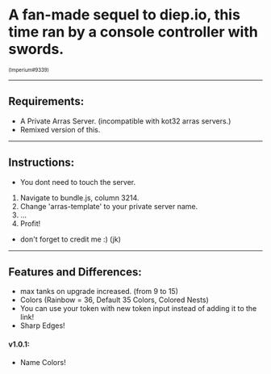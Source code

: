 # A fan-made sequel to diep.io, this time ran by a console controller with swords. 
<sub><sup>
    (Imperium#9339)
</sub></sup>
****
## Requirements:
- A Private Arras Server. (incompatible with kot32 arras servers.)
- Remixed version of this.
****
## Instructions:
- You dont need to touch the server.
1. Navigate to bundle.js, column 3214.
2. Change 'arras-template' to your private server name.
3. ...
4. Profit!
- don't forget to credit me :) (jk)
****
## Features and Differences:
- max tanks on upgrade increased. (from 9 to 15)
- Colors (Rainbow = 36, Default 35 Colors, Colored Nests)
- You can use your token with new token input instead of adding it to the link!
- Sharp Edges!
#### v1.0.1:
- Name Colors!